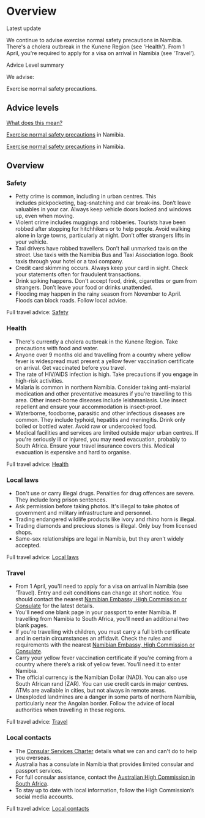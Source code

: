 # Overview

Latest update

We continue to advise exercise normal safety precautions in Namibia. There's a cholera outbreak in the Kunene Region (see 'Health'). From 1 April, you're required to apply for a visa on arrival in Namibia (see 'Travel').

Advice Level summary

We advise:

Exercise normal safety precautions.

## Advice levels

[What does this mean?](/before-you-go/travel-advice-explained/)

[Exercise normal safety precautions](https://www.smartraveller.gov.au/consular-services/travel-advice-explained#level1) in Namibia.

[Exercise normal safety precautions](https://www.smartraveller.gov.au/consular-services/travel-advice-explained#level1) in Namibia.

## Overview

### Safety

* Petty crime is common, including in urban centres. This includes pickpocketing, bag-snatching and car break-ins. Don’t leave valuables in your car. Always keep vehicle doors locked and windows up, even when moving.
* Violent crime includes muggings and robberies. Tourists have been robbed after stopping for hitchhikers or to help people. Avoid walking alone in large towns, particularly at night. Don’t offer strangers lifts in your vehicle.
* Taxi drivers have robbed travellers. Don’t hail unmarked taxis on the street. Use taxis with the Namibia Bus and Taxi Association logo. Book taxis through your hotel or a taxi company.
* Credit card skimming occurs. Always keep your card in sight. Check your statements often for fraudulent transactions.
* Drink spiking happens. Don't accept food, drink, cigarettes or gum from strangers. Don’t leave your food or drinks unattended.
* Flooding may happen in the rainy season from November to April. Floods can block roads. Follow local advice.

Full travel advice: [Safety](#safety)

### Health

* There's currently a cholera outbreak in the Kunene Region. Take precautions with food and water.
* Anyone over 9 months old and travelling from a country where yellow fever is widespread must present a yellow fever vaccination certificate on arrival. Get vaccinated before you travel.
* The rate of HIV/AIDS infection is high. Take precautions if you engage in high-risk activities.
* Malaria is common in northern Namibia. Consider taking anti-malarial medication and other preventative measures if you’re travelling to this area. Other insect-borne diseases include leishmaniasis. Use insect repellent and ensure your accommodation is insect-proof.
* Waterborne, foodborne, parasitic and other infectious diseases are common. They include typhoid, hepatitis and meningitis. Drink only boiled or bottled water. Avoid raw or undercooked food.
* Medical facilities and services are limited outside major urban centres. If you're seriously ill or injured, you may need evacuation, probably to South Africa. Ensure your travel insurance covers this. Medical evacuation is expensive and hard to organise.

Full travel advice: [Health](#health)

### Local laws

* Don't use or carry illegal drugs. Penalties for drug offences are severe. They include long prison sentences.
* Ask permission before taking photos. It's illegal to take photos of government and military infrastructure and personnel.
* Trading endangered wildlife products like ivory and rhino horn is illegal.
* Trading diamonds and precious stones is illegal. Only buy from licensed shops.
* Same-sex relationships are legal in Namibia, but they aren't widely accepted.

Full travel advice: [Local laws](#local-laws)

### Travel

* From 1 April, you'll need to apply for a visa on arrival in Namibia (see 'Travel). Entry and exit conditions can change at short notice. You should contact the nearest [Namibian Embassy, High Commission or Consulate](https://protocol.dfat.gov.au/Public/Consulates/139/State) for the latest details.
* You'll need one blank page in your passport to enter Namibia. If travelling from Namibia to South Africa, you'll need an additional two blank pages.
* If you're travelling with children, you must carry a full birth certificate and in certain circumstances an affidavit. Check the rules and requirements with the nearest [Namibian Embassy, High Commission or Consulate](https://protocol.dfat.gov.au/Public/Consulates/139/State).
* Carry your yellow fever vaccination certificate if you're coming from a country where there’s a risk of yellow fever. You’ll need it to enter Namibia.
* The official currency is the Namibian Dollar (NAD). You can also use South African rand (ZAR). You can use credit cards in major centres. ATMs are available in cities, but not always in remote areas.
* Unexploded landmines are a danger in some parts of northern Namibia, particularly near the Angolan border. Follow the advice of local authorities when travelling in these regions.

Full travel advice: [Travel](#travel)

### Local contacts

* The [Consular Services Charter](/consular-services/consular-services-charter "Consular Services Charter") details what we can and can't do to help you overseas.
* Australia has a consulate in Namibia that provides limited consular and passport services.
* For full consular assistance, contact the [Australian High Commission in South Africa](http://www.southafrica.embassy.gov.au/).
* To stay up to date with local information, follow the High Commission’s social media accounts.

Full travel advice: [Local contacts](#local-contacts)